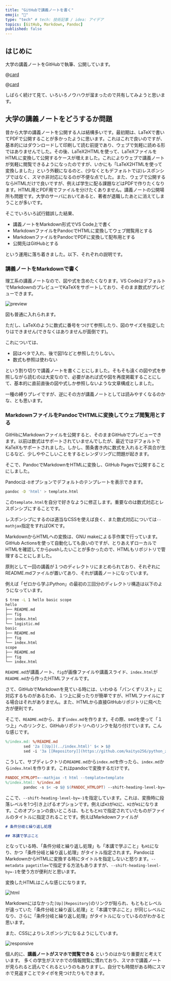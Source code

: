 ```yaml
---
title: "GitHubで講義ノートを書く"
emoji: "🤖"
type: "tech" # tech: 技術記事 / idea: アイデア
topics: [GitHub, Markdown, Pandoc]
published: false
---
```


## はじめに

大学の講義ノートをGitHubで執筆、公開しています。

@[card](https://github.com/kaityo256/python_zero)

@[card](https://github.com/kaityo256/github)

しばらく続けて見て、いろいろノウハウが溜まったので共有してみようと思います。

## 大学の講義ノートをどうするか問題

昔から大学の講義ノートを公開する人は結構多いです。最初期は、LaTeXで書いてPDFで公開することが多かったように思います。これはこれで良いのですが、基本的にはダウンロードして印刷して読む前提であり、ウェブで気軽に読める形ではありませんでした。その後、LaTeX2HTMLを使って、LaTeXファイルをHTMLに変換して公開するケースが増えました。これによりウェブで講義ノートが気軽に閲覧できるようになったのですが、いかにも「LaTeX2HTMLを使って変換しました」という外観になるのと、(少なくともデフォルトでは)レスポンシブではなく、スマホ非対応になるのが不便な点でした。また、ウェブで公開するならHTMLだけで良いですが、例えば学生に配る課題などはPDFで作りたくなります。HTML用とPDF用でファイルを分けたくありません。講義ノートの公開場所も問題です。大学のサーバにおいてあると、著者が退職したあとに消えてしまうことが多いです。

そこでいろいろ試行錯誤した結果、

* 講義ノートをMarkdown形式でVS Code上で書く
* MarkdownファイルをPandocでHTMLに変換してウェブ閲覧用とする
* MarkdownファイルをPandocでPDFに変換して配布用とする
* 公開先はGitHubとする

という運用に落ち着きました。以下、それぞれの説明です。

### 講義ノートをMarkdownで書く

理工系の講義ノートなので、図や式を含めたくなります。VS CodeはデフォルトでMarkdownのプレビューでKaTeXをサポートしており、そのまま数式がプレビューできます。

![preview](/images/github_lecture_note/katex.png)

図も普通に入れられます。

ただし、LaTeXのように数式に番号をつけて参照したり、図のサイズを指定したりはできません(できなくはありませんが面倒です)。

これについては、

* 図はベタで入れ、後で図1などと参照したりしない。
* 数式も参照は使わない

という割り切りで講義ノートを書くことにしました。そもそも遠くの図や式を参照しながら読むのは大変なので、必要があれば式や図を再度掲載することにして、基本的に直前直後の図や式しか参照しないような文章構成としました。

一種の縛りプレイですが、逆にその方が講義ノートとしては読みやすくなるのかな、とも思います。

### MarkdownファイルをPandocでHTMLに変換してウェブ閲覧用とする

GitHibにMarkdownファイルを公開すると、そのままGitHubでプレビューできます。以前は数式はサポートされていませんでしたが、最近ではデフォルトでKaTeXもサポートされました。しかし、箇条書き内に数式を入れると不具合が生じるなど、少しややこしいことをするとレンダリングに問題が起きます。

そこで、PandocでMarkdownをHTMLに変換し、GitHub Pagesで公開することにしました。

Pandocは`-D`オプションでデフォルトのテンプレートを表示できます。

```sh
pandoc -D 'html' > template.html
```

この`template.html`を自分で好きなように修正します。重要なのは数式対応とレスポンシブにすることです。

レスポンシブにするのは適当なCSSを使えば良く、また数式対応については`--mathjax`指定をすればOKです。

MarkdownからHTMLへの変換は、GNU makeによる手作業で行っています。GitHub Actionsを使って自動化しても良いのですが、とりあえずローカルでHTMLを確認してからpushしたいことが多かったので、HTMLもリポジトリで管理することにしました。

原則として一回の講義が１つのディレクトリにまとめられており、それぞれにREADME.mdファイルが置いてあり、それが講義ノートになっています。

例えば「ゼロから学ぶPython」の最初の三回分のディレクトリ構造は以下のようになっています。

```sh
$ tree -L 1 hello basic scope
hello
├── README.md
├── fig
├── index.html
└── logistic.md
basic
├── README.md
├── fig
└── index.html
scope
├── README.md
├── fig
└── index.html
```

`README.md`が講義ノート、`fig`が画像ファイルや講義スライド、`index.html`が`README.md`から作ったHTMLファイルです。

さて、GitHubでMarkdownを見ている時には、いわゆる「パンくずリスト」に対応するものがあるため、１つ上に戻ったりが簡単ですが、HTMLファイルにする場合はそれがありません。また、HTMLから直接GitHubリポジトリに飛べた方が便利です。

そこで、`README.md`から、まず`index.md`を作ります。その際、sedを使って「１つ上」へのリンクと、GitHubリポジトリへのリンクを貼り付けています。こんな感じです。

```makefile
%/index.md: %/README.md
        sed '2a [[Up]](../index.html)' $< > $@
        sed -i '3a [[Repository]](https://github.com/kaityo256/python_zero)\n' $@
```

こうして、サブディレクトリの`README.md`から`index.md`を作ったら、`index.md`から`index.html`を作ります。これはpandocで変換するだけです。

```makefile
PANDOC_HTMLOPT=--mathjax -t html --template=template
%/index.html: %/index.md
        pandoc -s $< -o $@ $(PANDOC_HTMLOPT) --shift-heading-level-by=-1
```

ここで、`--shift-heading-level-by=-1`を指定しています。これは、変換時に段落レベルを1つ引き上げるオプションです。例えば`H3`が`H2`に、`H2`が`H1`になります。このオプションの良いところは、もともと`H1`で指定されていたものがファイルのタイトルに指定されることです。例えばMarkdownファイルが

```markdown
# 条件分岐と繰り返し処理

## 本講で学ぶこと
```

となっている時、「条件分岐と繰り返し処理」も「本講で学ぶこと」も`H1`になり、かつ「条件分岐と繰り返し処理」がタイトル指定されます。PandocはMarkdownからHTMLに変換する時にタイトルを指定しないと怒ります。`--metadata pagetitle=`で指定する方法もありますが、`--shift-heading-level-by=-1`を使う方が便利だと思います。

変換したHTMLはこんな感じになります。

![html](/images/github_lecture_note/html.png)

Markdownにはなかった`[Up][Repository]`のリンクが貼られ、もともとレベルが違っていた「条件分岐と繰り返し処理」と「本講で学ぶこと」が同じレベルになり、さらに「条件分岐と繰り返し処理」がタイトルになっているのがわかると思います。

また、CSSによりレスポンシブになるようにしています。

![responsive](/images/github_lecture_note/responsive.png)

個人的に、**講義ノートがスマホで閲覧できる** というのはかなり重要だと考えています。 多くの学生がスマホでの情報閲覧に慣れており、スマホで講義ノートが見られると読んでくれるというのもありますし、自分でも時間がある時にスマホで見返すことでタイポを見つけたりもできます。
